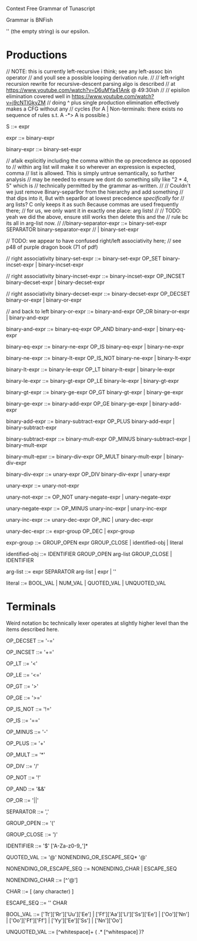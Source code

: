 Context Free Grammar of Tunascript

Grammar is BNFish

'' (the empty string) is our epsilon.

# Productions

// NOTE: this is currently left-recursive i think; see any left-assoc bin operator
// and youll see a possible looping derivation rule.
//
// left->right recursion rewrite for recursive-descent parsing algo is described
// at https://www.youtube.com/watch?v=D6uMYa41Ank @ 49:30ish
//
// episilon elimination covered well in https://www.youtube.com/watch?v=j9cNTlGkyZM
// doing ^ plus single production elimination effectively makes a CFG without any
// cycles (for A | Non-terminals: there exists no sequence of rules s.t. A -*> A is possible.)

S                        ::= expr

expr                     ::= binary-expr

binary-expr              ::= binary-set-expr

// afaik explicitly including the comma within the op precedence as opposed to
// within arg list will make it so wherever an expression is expected, comma
// list is allowed. This is simply untrue semantically, so further analysis
// may be needed to ensure we dont do something silly like "2 * 4, 5" which is
// technically permitted by the grammar as-written.
//
// Couldn't we just remove 8inary-separ9or from the hierarchy and add something
// that dips into it, 8ut with separ8or at lowest precedence *specifically* for
// arg lists? C only keeps it as such 8ecause commas are used frequently there;
// for us, we only want it in exactly one place: arg lists!
//
// TODO: yeah we did the above, ensure still works then delete this and the
// rule bc its all in arg-list now.
//
//binary-separator-expr    ::= binary-set-expr SEPARATOR binary-separator-expr
//                           | binary-set-expr


// TODO: we appear to have confused right/left associativity here;
// see p48 of purple dragon book (71 of pdf)

// right associativity
binary-set-expr          ::= binary-set-expr OP_SET binary-incset-expr
                           | binary-incset-expr

// right associativity
binary-incset-expr       ::= binary-incset-expr OP_INCSET binary-decset-expr
                           | binary-decset-expr

// right associativity
binary-decset-expr       ::= binary-decset-expr OP_DECSET binary-or-expr
                           | binary-or-expr

// and back to left
binary-or-expr           ::= binary-and-expr OP_OR binary-or-expr
                           |  binary-and-expr

binary-and-expr          ::= binary-eq-expr OP_AND binary-and-expr
                           |  binary-eq-expr

binary-eq-expr           ::= binary-ne-expr OP_IS binary-eq-expr
                           | binary-ne-expr

binary-ne-expr           ::= binary-lt-expr OP_IS_NOT binary-ne-expr
                           | binary-lt-expr

binary-lt-expr           ::= binary-le-expr OP_LT binary-lt-expr
                           | binary-le-expr

binary-le-expr           ::= binary-gt-expr OP_LE binary-le-expr
                           | binary-gt-expr

binary-gt-expr           ::= binary-ge-expr OP_GT binary-gt-expr
                           | binary-ge-expr

binary-ge-expr           ::= binary-add-expr OP_GE binary-ge-expr
                           | binary-add-expr

binary-add-expr          ::= binary-subtract-expr OP_PLUS binary-add-expr
                           | binary-subtract-expr

binary-subtract-expr     ::= binary-mult-expr OP_MINUS binary-subtract-expr
                           | binary-mult-expr

binary-mult-epxr         ::= binary-div-expr OP_MULT binary-mult-expr
                           | binary-div-expr

binary-div-expr          ::= unary-expr OP_DIV binary-div-expr
                           | unary-expr

unary-expr               ::= unary-not-expr

unary-not-expr           ::= OP_NOT unary-negate-expr
                           | unary-negate-expr
                         
unary-negate-expr        ::= OP_MINUS unary-inc-expr
                           | unary-inc-expr

unary-inc-expr           ::= unary-dec-expr OP_INC
                           | unary-dec-expr

unary-dec-expr           ::= expr-group OP_DEC
                           | expr-group

expr-group               ::= GROUP_OPEN expr GROUP_CLOSE
                           | identified-obj
                           | literal

identified-obj           ::= IDENTIFIER GROUP_OPEN arg-list GROUP_CLOSE
                           | IDENTIFIER
                        
arg-list                 ::= expr SEPARATOR arg-list
                           | expr
                           | ''

literal                  ::= BOOL_VAL
                           | NUM_VAL
                           | QUOTED_VAL
                           | UNQUOTED_VAL


# Terminals
Weird notation bc technically lexer operates at slightly higher level than the
items described here.

OP_DECSET                  ::= '-='

OP_INCSET                  ::= '+='

OP_LT                      ::= '<'

OP_LE                      ::= '<='

OP_GT                      ::= '>'

OP_GE                      ::= '>='

OP_IS_NOT                  ::= '!='

OP_IS                      ::= '=='

OP_MINUS                   ::= '-'

OP_PLUS                    ::= '+'

OP_MULT                    ::= '*'

OP_DIV                     ::= '/'

OP_NOT                     ::= '!'

OP_AND                     ::= '&&'

OP_OR                      ::= '||'

SEPARATOR                  ::= ','

GROUP_OPEN                 ::= '('

GROUP_CLOSE                ::= ')'

IDENTIFIER                 ::= '$' ['A-Za-z0-9_']*

QUOTED_VAL                 ::= '@' NONENDING_OR_ESCAPE_SEQ* '@'

NONENDING_OR_ESCAPE_SEQ    ::= NONENDING_CHAR
                             | ESCAPE_SEQ

NONENDING_CHAR             ::= [^'@\']

CHAR                       ::= [ (any character) ]

ESCAPE_SEQ                 ::= '\' CHAR

BOOL_VAL                   ::= ['Tt']['Rr']['Uu']['Ee']
                             | ['Ff']['Aa']['Ll']['Ss']['Ee']
                             | ['Oo']['Nn']
                             | ['Oo']['Ff']['Ff']
                             | ['Yy']['Ee']['Ss']
                             | ['Nn']['Oo']

UNQUOTED_VAL               ::= [^whitespace]+ ( .* [^whitespace] )?
